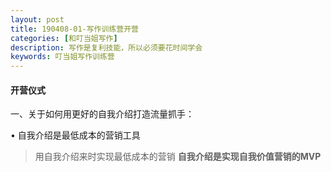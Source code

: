 ```yaml
---
layout: post
title: 190408-01-写作训练营开营
categories: [和叮当姐写作]
description: 写作是复利技能，所以必须要花时间学会
keywords: 叮当姐写作训练营
---
```

#### 开营仪式

一、关于如何用更好的自我介绍打造流量抓手：

• 自我介绍是最低成本的营销工具

>用自我介绍来时实现最低成本的营销
**自我介绍是实现自我价值营销的MVP**
